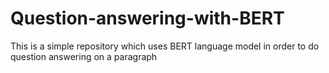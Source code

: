 # Question-answering-with-BERT
This is a simple repository which uses BERT language model in order to do question answering on a paragraph
